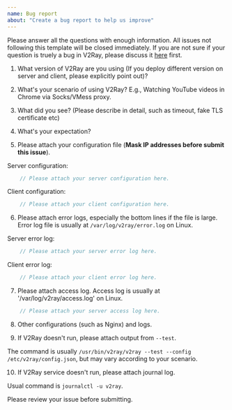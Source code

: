 ```yaml
---
name: Bug report
about: "Create a bug report to help us improve"
---
```


Please answer all the questions with enough information. All issues not following this template will be closed immediately.
If you are not sure if your question is truely a bug in V2Ray, please discuss it [here](https://github.com/v2fly/discussion/issues) first.

1) What version of V2Ray are you using (If you deploy different version on server and client, please explicitly point out)?

2) What's your scenario of using V2Ray? E.g., Watching YouTube videos in Chrome via Socks/VMess proxy.

3) What did you see? (Please describe in detail, such as timeout, fake TLS certificate etc)

4) What's your expectation?

5) Please attach your configuration file (**Mask IP addresses before submit this issue**).

Server configuration:

```javascript
    // Please attach your server configuration here.
```

Client configuration:

```javascript
    // Please attach your client configuration here.
```

6) Please attach error logs, especially the bottom lines if the file is large. Error log file is usually at `/var/log/v2ray/error.log` on Linux.

Server error log:

```javascript
    // Please attach your server error log here.
```

Client error log:

```javascript
    // Please attach your client error log here.
```

7) Please attach access log. Access log is usually at '/var/log/v2ray/access.log' on Linux.

```javascript
    // Please attach your server access log here.
```

8) Other configurations (such as Nginx) and logs.

9) If V2Ray doesn't run, please attach output from `--test`.

The command is usually `/usr/bin/v2ray/v2ray --test --config /etc/v2ray/config.json`, but may vary according to your scenario.

10) If V2Ray service doesn't run, please attach journal log.

Usual command is `journalctl -u v2ray`.

Please review your issue before submitting.